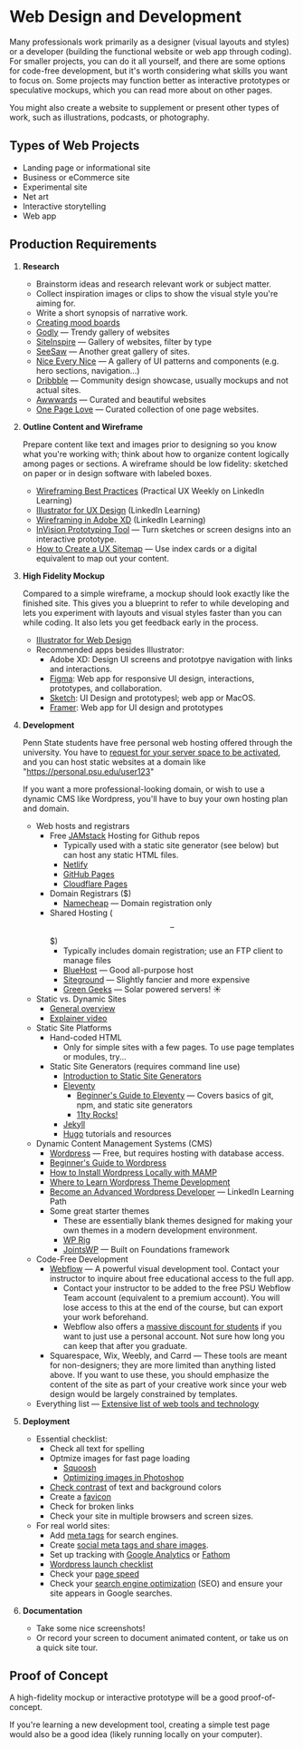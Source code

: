 # Web Design and Development

Many professionals work primarily as a designer \(visual layouts and styles\) or a developer \(building the functional website or web app through coding\). For smaller projects, you can do it all yourself, and there are some options for code-free development, but it's worth considering what skills you want to focus on. Some projects may function better as interactive prototypes or speculative mockups, which you can read more about on other pages.

You might also create a website to supplement or present other types of work, such as illustrations, podcasts, or photography. 

## Types of Web Projects

- Landing page or informational site
- Business or eCommerce site
- Experimental site
- Net art
- Interactive storytelling
- Web app

## Production Requirements

1. **Research**

   * Brainstorm ideas and research relevant work or subject matter.
   * Collect inspiration images or clips to show the visual style you're aiming for. 
   * Write a short synopsis of narrative work.
   * [Creating mood boards](https://www.linkedin.com/learning/developing-a-mood-board/welcome?u=76811570)
   * [Godly](https://godly.website/) — Trendy gallery of websites
   * [SiteInspire](https://www.siteinspire.com/websites) — Gallery of websites, filter by type
   * [SeeSaw](https://www.seesaw.website/) — Another great gallery of sites.
   * [Nice Every Nice](https://www.niceverynice.com/components) — A gallery of UI patterns and components \(e.g. hero sections, navigation...\)
   * [Dribbble](https://dribbble.com/) — Community design showcase, usually mockups and not actual sites. 
   * [Awwwards](https://www.awwwards.com/) — Curated and beautiful websites
   * [One Page Love](https://onepagelove.com/) — Curated collection of one page websites.

2. **Outline Content and Wireframe**

    Prepare content like text and images prior to designing so you know what you're working with; think about how to organize content logically among pages or sections. A wireframe should be low fidelity: sketched on paper or in design software with labeled boxes. 

    * [Wireframing Best Practices](https://www.linkedin.com/learning/practical-ux-weekly-season-one/wireframing-best-practices?u=76811570) \(Practical UX Weekly on LinkedIn Learning\)
   * [Illustrator for UX Design](https://www.linkedin.com/learning/illustrator-for-ux-design/artboards-for-mobile-and-responsive-design?u=76811570) \(LinkedIn Learning\)
   * [Wireframing in Adobe XD](https://www.linkedin.com/learning/learning-adobe-xd-2/wireframe?u=76811570) (LinkedIn Learning\)
   * [InVision Prototyping Tool](https://www.invisionapp.com/cloud/prototype) — Turn sketches or screen designs into an interactive prototype.
   * [How to Create a UX Sitemap](https://uxdesign.cc/how-to-create-a-ux-sitemap-a-simple-guideline-8786c16f85c1) — Use index cards or a digital equivalent to map out your content. 

3. **High Fidelity Mockup**

    Compared to a simple wireframe, a mockup should look exactly like the finished site. This gives you a blueprint to refer to while developing and lets you experiment with layouts and visual styles faster than you can while coding. It also lets you get feedback early in the process.

    * [Illustrator for Web Design](https://www.linkedin.com/learning/illustrator-for-web-design-3/welcome?u=76811570)
    * Recommended apps besides Illustrator:
        * Adobe XD: Design UI screens and prototpye navigation with links and interactions.
        * [Figma](https://www.figma.com/): Web app for responsive UI design, interactions, prototypes, and collaboration. 
        * [Sketch](https://www.sketch.com/): UI Design and prototypesl; web app or MacOS.
        * [Framer](https://www.framer.com/): Web app for UI design and prototypes


4. **Development**

    Penn State students have free personal web hosting offered through the university. You have to [request for your server space to be activated](https://ais.its.psu.edu/services/webhosting/), and you can host static websites at a domain like "https://personal.psu.edu/user123"

    If you want a more professional-looking domain, or wish to use a dynamic CMS like Wordpress, you'll have to buy your own hosting plan and domain. 

    * Web hosts and registrars 
        * Free [JAMstack](https://jamstack.org/) Hosting for Github repos
            * Typically used with a static site generator \(see below\) but can host any static HTML files.
            * [Netlify](https://www.netlify.com/) 
            * [GitHub Pages](https://pages.github.com/)
            * [Cloudflare Pages](https://pages.cloudflare.com/)
        * Domain Registrars \($\)
            * [Namecheap](https://www.namecheap.com/) — Domain registration only
        * Shared Hosting \($$ – $$$\)
            * Typically includes domain registration; use an FTP client to manage files
            * [BlueHost](https://www.bluehost.com/) — Good all-purpose host
            * [Siteground](https://www.siteground.com/) — Slightly fancier and more expensive
            * [Green Geeks](https://www.greengeeks.com/) — Solar powered servers! ☀️
    * Static vs. Dynamic Sites
        * [General overview](https://wpamelia.com/static-vs-dynamic-website/)
        * [Explainer video](https://www.youtube.com/watch?v=ipR6xq3ZjII)
    * Static Site Platforms
        * Hand-coded HTML 
            * Only for simple sites with a few pages. To use page templates or modules, try...
        * Static Site Generators \(requires command line use\)
            * [Introduction to Static Site Generators](https://davidwalsh.name/introduction-static-site-generators)
            * [Eleventy](https://www.11ty.dev/)
                * [Beginner's Guide to Eleventy](https://tatianamac.com/posts/beginner-eleventy-tutorial-parti/) — Covers basics of git, npm, and static site generators
                * [11ty Rocks!](https://11ty.rocks/) 
            * [Jekyll](https://jekyllrb.com/)
            * [Hugo](https://gohugo.io/)
            tutorials and resources
    * Dynamic Content Management Systems (CMS)
        * [Wordpress](https://wordpress.org) — Free, but requires hosting with database access. 
        * [Beginner's Guide to Wordpress](https://www.wpbeginner.com/guides/)
        * [How to Install Wordpress Locally with MAMP](https://www.wpbeginner.com/wp-tutorials/how-to-install-wordpress-locally-on-mac-using-mamp/) 
        * [Where to Learn Wordpress Theme Development](https://css-tricks.com/where-to-learn-wordpress-theme-development/)
        * [Become an Advanced Wordpress Developer](https://www.linkedin.com/learning/paths/become-an-advanced-wordpress-developer?u=76811570) — LinkedIn Learning Path
        * Some great starter themes
            * These are essentially blank themes designed for making your own themes in a modern development environment. 
            * [WP Rig](https://wprig.mor10.com/)
            * [JointsWP](https://jointswp.com/) — Built on Foundations framework
    * Code-Free Development
        * [Webflow](https://webflow.com/) — A powerful visual development tool. Contact your instructor to inquire about free educational access to the full app.
            * Contact your instructor to be added to the free PSU Webflow Team account \(equivalent to a premium account\). You will lose access to this at the end of the course, but can export your work beforehand.
            * Webflow also offers a [massive discount for students](https://webflow.com/classroom) if you want to just use a personal account. Not sure how long you can keep that after you graduate.
        * Squarespace, Wix, Weebly, and Carrd — These tools are meant for non-designers; they are more limited than anything listed above. If you want to use these, you should emphasize the content of the site as part of your creative work since your web design would be largely constrained by templates.
     * Everything list — [Extensive list of web tools and technology](https://free-for.dev/)

6. **Deployment**

    * Essential checklist:
        * Check all text for spelling
        * Optmize images for fast page loading
            * [Squoosh](https://squoosh.app/)
            * [Optimizing images in Photoshop](https://helpx.adobe.com/photoshop-elements/using/optimizing-images-jpeg-format.html)
        * [Check contrast](https://whocanuse.com/) of text and background colors
        * Create a [favicon](https://favicon.io/)
        * Check for broken links
        * Check your site in multiple browsers and screen sizes.
    * For real world sites:
        * Add [meta tags](https://moz.com/blog/the-ultimate-guide-to-seo-meta-tags) for search engines.
        * Create [social meta tags and share images](https://css-tricks.com/essential-meta-tags-social-media/).
        * Set up tracking with [Google Analytics](https://analytics.google.com) or [Fathom](https://usefathom.com/)
        * [Wordpress launch checklist](https://www.wpbeginner.com/beginners-guide/checklist-11-things-to-do-before-launching-a-wordpress-site/)
        * Check your [page speed](https://developers.google.com/speed/pagespeed/insights/)
        * Check your [search engine optimization](https://support.google.com/webmasters/answer/7451184?hl=en) (SEO) and ensure your site appears in Google searches. 

7. **Documentation**

    * Take some nice screenshots!
    * Or record your screen to document animated content, or take us on a quick site tour. 

## Proof of Concept

A high-fidelity mockup or interactive prototype will be a good proof-of-concept.

If you're learning a new development tool, creating a simple test page would also be a good idea \(likely running locally on your computer\).

